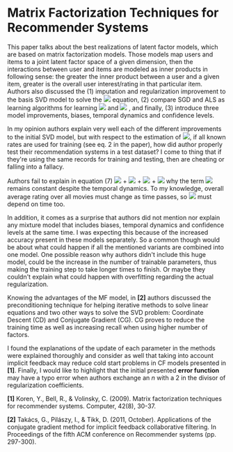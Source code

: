 # Matrix Factorization Techniques for Recommender Systems

This paper talks about the best realizations of latent factor models, which are
based on matrix factorization models. Those models map users and items to a
joint latent factor space of a given dimension, then the interactions
between user and items are modeled as inner products in following sense: the
greater the inner product between a user and a given item, greater is the overall
user interest/rating in that particular item. Authors also discussed the (1) imputation and
regularization improvement to the basis SVD model to solve the
<img src="https://render.githubusercontent.com/render/math?math=\, \hat{r}_{ui} = q_i^Tp_u">
equation, (2) compare SGD and ALS as learning algorithms for learning
<img src="https://render.githubusercontent.com/render/math?math=\, q_i">
and
<img src="https://render.githubusercontent.com/render/math?math=\, p_u">
, and finally, (3) introduce three model improvements, biases, temporal dynamics and
confidence levels.

In my opinion authors explain very well each of the different improvements to the
initial SVD model, but with respect to the estimation of
<img src="https://render.githubusercontent.com/render/math?math=\, q_i, p_u">,
if all known rates are used for training (see eq. 2 in the paper), how did
author properly test their recommendation systems in a test dataset? I come to
thing that if they're using the same records for training and testing, then
are cheating or falling into a fallacy.

Authors fail to explain in equation (7)
<img src="https://render.githubusercontent.com/render/math?math=\, \hat{r}_{ui}(t) = \mu"> +
<img src="https://render.githubusercontent.com/render/math?math=\, b_i(t)"> +
<img src="https://render.githubusercontent.com/render/math?math=\, b_u(t)"> +
<img src="https://render.githubusercontent.com/render/math?math=\, q_i^Tp_u(t)">
why the term <img src="https://render.githubusercontent.com/render/math?math=\, \mu">
remains constant despite the temporal dynamics. To my knowledge, overall average rating
over all movies must change as time passes, so
<img src="https://render.githubusercontent.com/render/math?math=\, \mu">
must depend on time too.

In addition, it comes as a surprise that authors did not mention nor explain any
mixture model that includes biases, temporal dynamics and confidence levels at
the same time. I was expecting this because of the increased accuracy present in
these models separately. So a common though would be about what could happen if all
the mentioned variants are combined into one model. One possible reason why authors
didn't include this huge model, could be the increase in the number of trainable
parameters, thus making the training step to take longer times to finish. Or maybe
they couldn't explain what could happen with overfitting regarding the actual
regularization.

Knowing the advantages of the MF model, in **[2]** authors discussed the
preconditioning technique for helping iterative methods to solve linear equations
and two other ways to solve the SVD problem: Coordinate Descent (CD) and Conjugate
Gradient (CG). CG proves to reduce the training time as well as increasing recall
when using higher number of factors.

I found the explanations of the update of each parameter in the methods
were explained thoroughly and consider as well that taking into account implicit
feedback may reduce cold start problems in CF models presented in **[1]**. Finally,
I would like to highlight that the initial presented **error function** may
have a typo error when authors exchange an _n_ with a 2 in the divisor of regularization
coefficients.

**[1]** Koren, Y., Bell, R., & Volinsky, C. (2009). Matrix factorization techniques for recommender systems. Computer, 42(8), 30-37.

**[2]** Takács, G., Pilászy, I., & Tikk, D. (2011, October). Applications of the conjugate gradient method for implicit feedback collaborative filtering. In Proceedings of the fifth ACM conference on Recommender systems (pp. 297-300).
